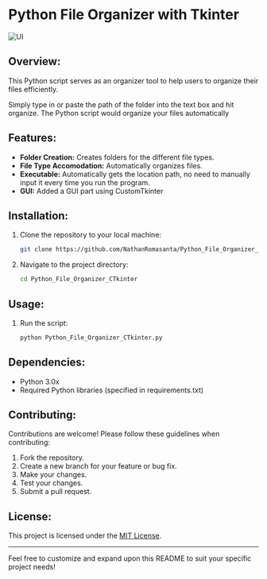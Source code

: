 # Python File Organizer with Tkinter


![UI](https://github.com/NathanRomasanta/Python_File_Organizer_Tkinter/assets/102335871/419e4ec6-5397-40b7-bb90-c1ff34104469)

## Overview:

This Python script serves as an organizer tool to help users to organize their files efficiently.

Simply type in or paste the path of the folder into the text box and hit organize. The Python script would organize your files automatically

## Features:

- **Folder Creation:** Creates folders for the different file types.
- **File Type Accomodation:** Automatically organizes files.
- **Executable:** Automatically gets the location path, no need to  manually input it every time you run the program.
- **GUI:** Added a GUI part using CustomTkinter

## Installation:

1. Clone the repository to your local machine:

    ```bash
    git clone https://github.com/NathanRomasanta/Python_File_Organizer_CTkinter.git
    ```

2. Navigate to the project directory:

    ```bash
    cd Python_File_Organizer_CTkinter
    ```


## Usage:

1. Run the script:

    ```bash
    python Python_File_Organizer_CTkinter.py
    ```


## Dependencies:

- Python 3.0x
- Required Python libraries (specified in requirements.txt)

## Contributing:

Contributions are welcome! Please follow these guidelines when contributing:

1. Fork the repository.
2. Create a new branch for your feature or bug fix.
3. Make your changes.
4. Test your changes.
5. Submit a pull request.

## License:

This project is licensed under the [MIT License](LICENSE).

---

Feel free to customize and expand upon this README to suit your specific project needs!
